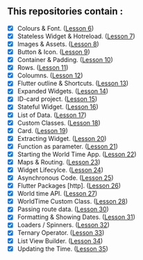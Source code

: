 ## This repositories contain :
- [x] Colours & Font. (<a href="https://github.com/r3nyah/Fundamental/tree/6b051043fc250a8acf2ca864e5d7c8b159669117">Lesson 6</a>)
- [x] Stateless Widget & Hotreload. (<a href="https://github.com/r3nyah/Fundamental/tree/040f0f3ceb46af23c67e58bb4321fe77398a3991">Lesson 7</a>)
- [x] Images & Assets. (<a href="https://github.com/r3nyah/Fundamental/tree/60e91b8c25bbd0c01f90a245322cb02e715bdf87">Lesson 8</a>)
- [x] Button & Icon. (<a href="https://github.com/r3nyah/Fundamental/tree/f16f2ea3a5ccc98cfbf8a87cdc6d5a499da60af9">Lesson 9</a>)
- [x] Container & Padding. (<a href="https://github.com/r3nyah/Fundamental/tree/e43d757db9b0cc3161de5ed4854204a04fb9cfb2">Lesson 10</a>)
- [x] Rows. (<a href="https://github.com/r3nyah/Fundamental/tree/8964183682a47ac29ac569961ecf58e8876a5e60">Lesson 11</a>)
- [x] Coloumns. (<a href="https://github.com/r3nyah/Fundamental/tree/8c9975e29c857ffcd53cce9497ccff239f7f7593">Lesson 12</a>)
- [x] Flutter outline & Shortcuts. (<a href="https://github.com/r3nyah/Fundamental/tree/5a2cbdc882568f584a25d084834acf8dd13b9a9c">Lesson 13</a>)
- [x] Expanded Widgets. (<a href="https://github.com/r3nyah/Fundamental/tree/d01d9d3549ea1d3c1635b9c2c8bb09f20435cf9f">Lesson 14</a>)
- [x] ID-card project. (<a href="https://github.com/r3nyah/ID-card/tree/a782569ff41136f6f17725ee72c40bd718f45c43">Lesson 15</a>)
- [x] Stateful Widget. (<a href="https://github.com/r3nyah/ID-card/tree/a7f8c08b1876aec284ff7a7e37189dc880f8c060">Lesson 16</a>)
- [x] List of Data. (<a href="https://github.com/r3nyah/Quotes/tree/04dd3e3106aed76aa30bb8de3be20017d1cf455c">Lesson 17</a>)
- [x] Custom Classes. (<a href="https://github.com/r3nyah/Quotes/tree/69682af6612e6ab2e394aecc3a7d5966ff261960">Lesson 18</a>)
- [x] Card. (<a href="https://github.com/r3nyah/Quotes/tree/c6f398cea043ce393722f8f47c6314fc1119faa3">Lesson 19</a>)
- [x] Extracting Widget. (<a href="https://github.com/r3nyah/Quotes/tree/e398e369bd37c3f346dfd3b40d3a4a3cea885ca6">Lesson 20</a>)
- [x] Function as parameter. (<a href="https://github.com/r3nyah/Quotes/tree/f4ea587584aa4b8b16cdf25e7a2d4f096852f029">Lesson 21</a>)
- [x] Starting the World Time App. (<a href="https://github.com/r3nyah/World_Time/tree/4cc4af445b906514fc665e2dcb680d87b5343651">Lesson 22</a>)
- [x] Maps & Routing. (<a href="https://github.com/r3nyah/World_Time/tree/d2cf4ff9d96740ef11f9a22e88b6a97156b7d994">Lesson 23</a>)
- [x] Widget Lifecylce. (<a href="https://github.com/r3nyah/World_Time/tree/d274658d9a84bb7f354d8c648e1d5baf8f600d37">Lesson 24</a>)
- [x] Asynchronous Code. (<a href="https://github.com/r3nyah/World_Time/tree/63a80930862cf25d68433cb3c8e91e2370e439fb">Lesson 25</a>)
- [x] Flutter Packages [http]. (<a href="https://github.com/r3nyah/World_Time/tree/5ea6410aca4e82a4565c6bc12543ef8ebaf80035">Lesson 26</a>)
- [x] World time API. (<a href="https://github.com/r3nyah/World_Time/tree/03feca39e984b13d98badc1eca3e0ca24c740c97">Lesson 27</a>)
- [x] WorldTime Custom Class. (<a href="https://github.com/r3nyah/World_Time/tree/ee671264afcfda4b9cbe696a89700c6dc8850b99">Lesson 28</a>)
- [x] Passing route data. (<a href="https://github.com/r3nyah/World_Time/tree/39347c2c45b412ae088637dedae8b239a4b1d0cf">Lesson 30</a>)
- [x] Formatting & Showing Dates. (<a href="https://github.com/r3nyah/World_Time/tree/5e7824a9871d11a4519e6296e41e4a7b194b3aee">Lesson 31</a>)
- [x] Loaders / Spinners. (<a href="https://github.com/r3nyah/World_Time/tree/72f22428333516a6f1239bb70b608617dfb54b57">Lesson 32</a>)
- [x] Ternary Operator. (<a href="https://github.com/r3nyah/World_Time/tree/cc8ed7837c994f17039cc954433f52a65eb5a9c9">Lesson 33</a>)
- [x] List View Builder. (<a href="https://github.com/r3nyah/World_Time/tree/8e686bffaf10c3b166602a1c3617a55fd6c0e5ee">Lesson 34</a>)
- [x] Updating the Time. (<a href="https://github.com/r3nyah/World_Time/tree/79517cc3c245035c512b0ff3edff7a1edf420f83">Lesson 35</a>)
<br>
<br>
  

